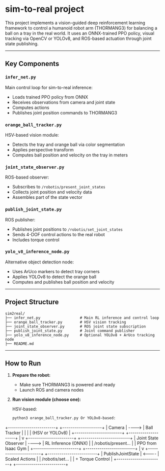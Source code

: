 # sim-to-real project

This project implements a vision-guided deep reinforcement learning framework to control a humanoid robot arm (THORMANG3) for balancing a ball on a tray in the real world. It uses an ONNX-trained PPO policy, visual tracking via OpenCV or YOLOv8, and ROS-based actuation through joint state publishing.

---

## Key Components

###  `infer_net.py`
Main control loop for sim-to-real inference:
- Loads trained PPO policy from ONNX
- Receives observations from camera and joint state
- Computes actions
- Publishes joint position commands to THORMANG3

###  `orange_ball_tracker.py`
HSV-based vision module:
- Detects the tray and orange ball via color segmentation
- Applies perspective transform
- Computes ball position and velocity on the tray in meters

###  `joint_state_observer.py`
ROS-based observer:
- Subscribes to `/robotis/present_joint_states`
- Collects joint position and velocity data
- Assembles part of the state vector

###  `publish_joint_state.py`
ROS publisher:
- Publishes joint positions to `/robotis/set_joint_states`
- Sends 4-DOF control actions to the real robot
- Includes torque control

###  `yolo_v8_inference_node.py`
Alternative object detection node:
- Uses ArUco markers to detect tray corners
- Applies YOLOv8 to detect the orange ball
- Computes and publishes ball position and velocity

---

##  Project Structure

```
sim2real/
├── infer_net.py                  # Main RL inference and control loop
├── orange_ball_tracker.py        # HSV vision tracking
├── joint_state_observer.py       # ROS joint state subscription
├── publish_joint_state.py        # Joint command publisher
├── yolo_v8_inference_node.py     # Optional YOLOv8 + ArUco tracking node
├── README.md
```

---

## How to Run

1. **Prepare the robot:**
   - Make sure THORMANG3 is powered and ready
   - Launch ROS and camera nodes

2. **Run vision module (choose one):**

   HSV-based:
   ```bash
   python3 orange_ball_tracker.py Or YOLOv8-based:


+------------------------+         +--------------------+
|   Camera               | ---->   |  Ball Tracker       |
|  		         |         |  (HSV or YOLOv8)    |
+------------------------+         +--------------------+
                                            |
                                            v
+-----------------------+         +-------------------------+
| Joint State Observer  | ---->   |   RL Inference (ONNX)   |
| /robotis/present...   |         |   PPO from Isaac Gym    |
+-----------------------+         +-------------------------+
                                            |
                                            v
+-----------------------+         +-------------------------+
| PublishJointState     | <----   |   Scaled Actions        |
| /robotis/set...       |         |   + Torque Control      |
+-----------------------+         +-------------------------+





